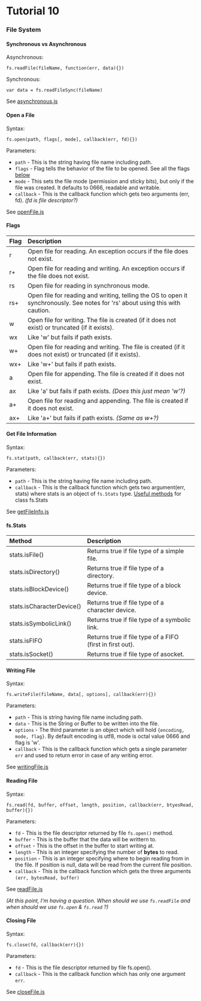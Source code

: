 # Tutorial 10

### File System

#### Synchronous vs Asynchronous

Asynchronous:

`fs.readFile(fileName, function(err, data){})`

Synchronous:

`var data = fs.readFileSync(fileName)`

See [asynchronous.js](asynchronous.js)

#### Open a File

Syntax:

`fs.open(path, flags[, mode], callback(err, fd){})`

Parameters:

* `path` - This is the string having file name including path.
* `flags` - Flag tells the behavior of the file to be opened.  See all the flags [below](#flags)
* `mode` - This sets the file mode (permission and sticky bits), but only if the file was created. It defaults to 0666, readable and writable.
* `callback` - This is the callback function which gets two arguments (err, fd). *(fd is file descriptor?)*

See [openFile.js](openFile.js)

#### Flags
Flag | Description
--- | :---
r | Open file for reading. An exception occurs if the file does not exist.
r+ | Open file for reading and writing. An exception occurs if the file does not exist.
rs | Open file for reading in synchronous mode.
rs+ | Open file for reading and writing, telling the OS to open it synchronously. See notes for 'rs' about using this with caution.
w | Open file for writing. The file is created (if it does not exist) or truncated (if it exists).
wx | Like 'w' but fails if path exists.
w+ | Open file for reading and writing. The file is created (if it does not exist) or truncated (if it exists).
wx+ | Like 'w+' but fails if path exists.
a | Open file for appending. The file is created if it does not exist.
ax | Like 'a' but fails if path exists. *(Does this just mean 'w'?)*
a+ | Open file for reading and appending. The file is created if it does not exist.
ax+ | Like 'a+' but fails if path exists. *(Same as w+?)*

#### Get File Information

Syntax:

`fs.stat(path, callback(err, stats){})`

Parameters:

* `path` - This is the string having file name including path.
* `callback` - This is the callback function which gets two argument(err, stats) where stats is an object of `fs.Stats` type. [Useful methods](#fs-stats) for class fs.Stats

See [getFileInfo.js](getFileInfo.js)

#### fs.Stats

Method | Description
:--- | :---
stats.isFile() | Returns true if file type of a simple file.
stats.isDirectory() | Returns true if file type of a directory.
stats.isBlockDevice() | Returns true if file type of a block device.
stats.isCharacterDevice() | Returns true if file type of a character device.
stats.isSymbolicLink() | Returns true if file type of a symbolic link.
stats.isFIFO | Returns true if file type of a FIFO (first in first out).
stats.isSocket() | Returns true if file type of asocket.

#### Writing File

Syntax:

`fs.writeFile(fileName, data[, options], callback(err){})`

Parameters:

* `path` - This is string having file name including path.
* `data` - This is the String or Buffer to be written into the file.
* `options` - The third parameter is an object which will hold `{encoding, mode, flag}`. By default encoding is utf8, mode is octal value 0666 and flag is 'w'.
* `callback` - This is the callback function which gets a single parameter `err` and used to return error in case of any writing error.

See [writingFile.js](writingFile.js)

#### Reading File

Syntax:

`fs.read(fd, buffer, offset, length, position, callback(err, btyesRead, buffer){})`

Parameters:
* `fd` - This is the file descriptor returned by file `fs.open()` method.
* `buffer` - This is the buffer that the data will be writtern to.
* `offset` - This is the offset in the buffer to start writing at.
* `length` - This is an integer specifying the number of **bytes** to read.
* `position` - This is an integer specifying where to begin reading from in the file. If position is null, data will be read from the current file position.
* `callback` - This is the callback function which gets the three arguments `(err, bytesRead, buffer)`

See [readFile.js](readFile.js)

*(At this point, I'm having a question. When should we use `fs.readFile` and when should we use `fs.open` & `fs.read` ?)*

#### Closing File

Syntax:

`fs.close(fd, callback(err){})`

Parameters:

* `fd` - This is the file descriptor returned by file fs.open().
* `callback` - This is the callback function which has only one argument `err`.

See [closeFile.js](closeFile.js)